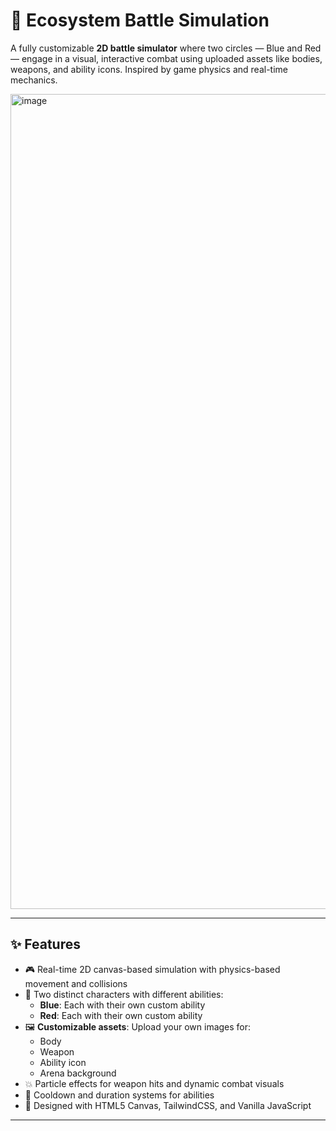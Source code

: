 # 🧬 Ecosystem Battle Simulation

A fully customizable **2D battle simulator** where two circles — Blue and Red — engage in a visual, interactive combat using uploaded assets like bodies, weapons, and ability icons. Inspired by game physics and real-time mechanics.

<img width="1862" height="1304" alt="image" src="https://github.com/user-attachments/assets/3275988a-c6b0-448d-b522-22ad71695fe0" />


---

## ✨ Features

- 🎮 Real-time 2D canvas-based simulation with physics-based movement and collisions
- 🧠 Two distinct characters with different abilities:
  - **Blue**: Each with their own custom ability
  - **Red**:  Each with their own custom ability
- 🖼️ **Customizable assets**: Upload your own images for:
  - Body
  - Weapon
  - Ability icon
  - Arena background
- 💥 Particle effects for weapon hits and dynamic combat visuals
- 🔁 Cooldown and duration systems for abilities
- 🧪 Designed with HTML5 Canvas, TailwindCSS, and Vanilla JavaScript

---
